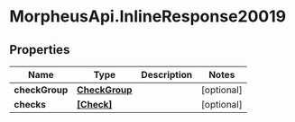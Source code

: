 # MorpheusApi.InlineResponse20019

## Properties

Name | Type | Description | Notes
------------ | ------------- | ------------- | -------------
**checkGroup** | [**CheckGroup**](CheckGroup.md) |  | [optional] 
**checks** | [**[Check]**](Check.md) |  | [optional] 


